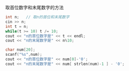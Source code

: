 取首位数字和末尾数字的方法



```cpp
int n;   // 取n的首位和末尾数字
cin >> n;
int t = n;
while(t >= 10) t /= 10;
cout << "n的首位数字是" << t << endl;
cout << "n的末尾数字是" << n%10;
```



```cpp
char num[20];
scanf("%s",num);
cout << "n的首位数字是" << num[0]-'0';
cout << "n的末尾数字是" << num[ strlen(num)-1 ] - '0';
```

